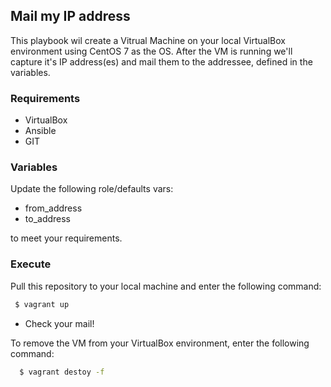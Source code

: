 ## Mail my IP address ##

This playbook wil create a Vitrual Machine on your local VirtualBox environment using CentOS 7 as the OS.
After the VM is running we'll capture it's IP address(es) and mail them to the addressee, defined in the variables.

### Requirements ###
- VirtualBox
- Ansible
- GIT

### Variables ###
Update the following role/defaults vars:
- from_address
- to_address

to meet your requirements.

### Execute ###
Pull this repository to your local machine and enter the following command:
```sh
 $ vagrant up
```
- Check your mail!

To remove the VM from your VirtualBox environment, enter the following command:
```sh
  $ vagrant destoy -f
```

